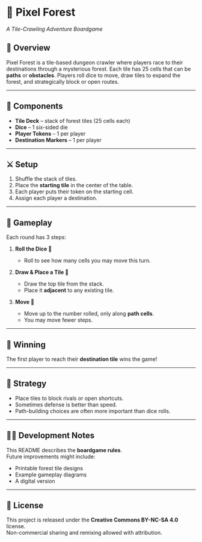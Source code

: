 # 🌲 Pixel Forest  
*A Tile-Crawling Adventure Boardgame*  

## 📖 Overview  
Pixel Forest is a tile-based dungeon crawler where players race to their destinations through a mysterious forest. Each tile has 25 cells that can be **paths** or **obstacles**. Players roll dice to move, draw tiles to expand the forest, and strategically block or open routes.  

---

## 🎲 Components  
- **Tile Deck** – stack of forest tiles (25 cells each)  
- **Dice** – 1 six-sided die  
- **Player Tokens** – 1 per player  
- **Destination Markers** – 1 per player  

---

## ⚔️ Setup  
1. Shuffle the stack of tiles.  
2. Place the **starting tile** in the center of the table.  
3. Each player puts their token on the starting cell.  
4. Assign each player a destination.  

---

## 🚶 Gameplay  
Each round has 3 steps:  

1. **Roll the Dice 🎲**  
   - Roll to see how many cells you may move this turn.  

2. **Draw & Place a Tile 🧩**  
   - Draw the top tile from the stack.  
   - Place it **adjacent** to any existing tile.  

3. **Move 🏃**  
   - Move up to the number rolled, only along **path cells**.  
   - You may move fewer steps.  

---

## 🏁 Winning  
The first player to reach their **destination tile** wins the game!  

---

## 🔑 Strategy  
- Place tiles to block rivals or open shortcuts.  
- Sometimes defense is better than speed.  
- Path-building choices are often more important than dice rolls.  

---

## 👨‍💻 Development Notes  
This README describes the **boardgame rules**.  
Future improvements might include:  
- Printable forest tile designs  
- Example gameplay diagrams  
- A digital version  

---

## 📜 License  
This project is released under the **Creative Commons BY-NC-SA 4.0** license.  
Non-commercial sharing and remixing allowed with attribution.  
